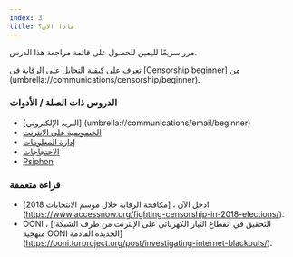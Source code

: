 ```yaml
---
index: 3
title: ماذا الان؟
---
```

مرر سريعًا لليمين للحصول على قائمة مراجعة هذا الدرس.

تعرف على كيفية التحايل على الرقابة في  [Censorship beginner] من (umbrella://communications/censorship/beginner).

### الدروس ذات الصلة / الأدوات

*   [البريد الإلكتروني] (umbrella://communications/email/beginner) 
* [الخصوصية على الانترنت](umbrella://communications/online-privacy)
*   [إدارة المعلومات](umbrella://information/managing-information)
*   [الاحتجاجات](umbrella://work/protests/beginner)
*   [Psiphon](umbrella://tools/messagging/s_psiphon.md)

### قراءة متعمقة

*   ادخل الآن ، [مكافحة الرقابة خلال موسم الانتخابات 2018] (https://www.accessnow.org/fighting-censorship-in-2018-elections/). 
*   OONI ، [التحقيق في انقطاع التيار الكهربائي على الإنترنت من طرف الشبكة: منهجية OONI الجديدة القادمة] (https://ooni.torproject.org/post/investigating-internet-blackouts/).